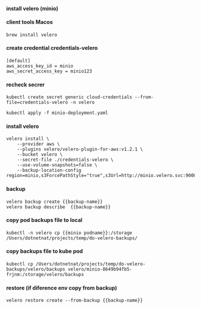 #### install velero (minio) 
#### client tools Macos
```
brew install velero
```
#### create credential credentials-velero
```
[default]
aws_access_key_id = minio
aws_secret_access_key = minio123
```
#### recheck secrer 
```
kubectl create secret generic cloud-credentials --from-file=credentials-velero -n velero
```
```
kubectl apply -f minio-deployment.yaml
```
#### install velero
```
velero install \
    --provider aws \
    --plugins velero/velero-plugin-for-aws:v1.2.1 \
    --bucket velero \
    --secret-file ./credentials-velero \
    --use-volume-snapshots=false \
    --backup-location-config region=minio,s3ForcePathStyle="true",s3Url=http://minio.velero.svc:9000
```
#### backup
```
velero backup create {{backup-name}}
velero backup describe  {{backup-name}}
```
#### copy pod backups file to local
```
kubectl -n velero cp {{minio podname}}:/storage /Users/dotnetnat/projects/temp/do-velero-backups/
```

#### copy backups file to kube pod
```
kubectl cp /Users/dotnetnat/projects/temp/do-velero-backups/velero/backups velero/minio-8649b94fb5-frjnm:/storage/velero/backups
```
#### restore (if diference env copy from backup)
```
velero restore create --from-backup {{backup-name}}
```
